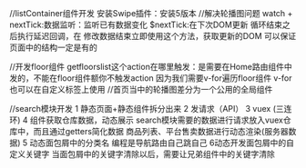 //listContainer组件开发
  安装Swipe插件：安装5版本
//解决轮播图问题
  watch + nextTick:数据监听：监听已有数据变化
  $nextTick:在下次DOM更新 循环结束之后执行延迟回调，在 修改数据结束立即使用这个方法，获取更新的DOM
  可以保证页面中的结构一定是有的

//开发floor组件
    getfloorslist这个action在哪里触发：是需要在Home路由组件中发的，不能在floor组件额你不触发action
    因为我们需要v-for遍历floor组件
    v-for也可以在自定义标签上使用
//首页当中的轮播图差分为一个公用的全局组件


//search模块开发
  1 静态页面+静态组件拆分出来
  2 发请求（API）
  3 vuex  (三连环)
  4 组件获取仓库数据，动态展示
      search模块需要的数据进行请求放入vuex仓库中，而且通过getters简化数据
      商品列表、平台售卖数据进行动态渲染(服务器数据)
  5 动态面包屑中的分类名
    编程是导航路由自己跳自己
  6动态开发面包屑中的自定义关键字
    当面包屑中的关键字清除以后，需要让兄弟组件中的关键字清除
     